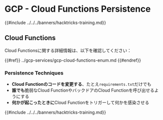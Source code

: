 # GCP - Cloud Functions Persistence

{{#include ../../../banners/hacktricks-training.md}}

## Cloud Functions

Cloud Functionsに関する詳細情報は、以下を確認してください：

{{#ref}}
../gcp-services/gcp-cloud-functions-enum.md
{{#endref}}

### Persistence Techniques

- **Cloud Functionのコードを変更する**、たとえ`requirements.txt`だけでも
- **誰でも**脆弱なCloud FunctionやバックドアのCloud Functionを呼び出せるようにする
- **何かが起こったときに**Cloud Functionをトリガーして何かを感染させる

{{#include ../../../banners/hacktricks-training.md}}
